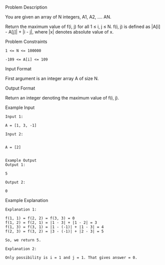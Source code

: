Problem Description

You are given an array of N integers, A1, A2, .... AN.

Return the maximum value of f(i, j) for all 1 ≤ i, j ≤ N. f(i, j) is defined as |A[i] - A[j]| + |i - j|, where |x| denotes absolute value of x.



Problem Constraints

    1 <= N <= 100000
    
    -109 <= A[i] <= 109
    


Input Format

First argument is an integer array A of size N.



Output Format

Return an integer denoting the maximum value of f(i, j).



Example Input
    
    Input 1:
    
    A = [1, 3, -1]
    
    Input 2:
    
     
    A = [2]
    
    
    Example Output
    Output 1:
    
    5
    
    Output 2:
    
    0


Example Explanation
    
    Explanation 1:
    
    f(1, 1) = f(2, 2) = f(3, 3) = 0
    f(1, 2) = f(2, 1) = |1 - 3| + |1 - 2| = 3
    f(1, 3) = f(3, 1) = |1 - (-1)| + |1 - 3| = 4
    f(2, 3) = f(3, 2) = |3 - (-1)| + |2 - 3| = 5
    
    So, we return 5.
    
    Explanation 2:
    
    Only possibility is i = 1 and j = 1. That gives answer = 0.